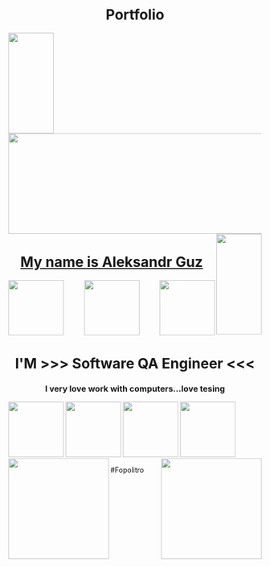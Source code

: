 <h1 align="center" color="lime">Portfolio</h1>


<div id="header">
 <img  align="left" src="https://media.giphy.com/media/KA593kO0JvXMs/giphy.gif" width="90" height="200"/>
   <img src="https://media.giphy.com/media/bAy8xK8qcCz0A/giphy.gif" width="832" height="200" color="red"/>
      <img align="right" src="https://media.giphy.com/media/KA593kO0JvXMs/giphy.gif" width="90" height="200"/>
        

</div>
<div id="header" align="center" color="red"> 
 <h1><ins> My name is Aleksandr Guz </ins></h1>
 <img  align="left" src="https://media.giphy.com/media/dzaUX7CAG0Ihi/giphy.gif" width="110" height="110"/>
 <img  align="right" src="https://media.giphy.com/media/dzaUX7CAG0Ihi/giphy.gif" width="110" height="110"/>
 <img  align="center" src="https://media.giphy.com/media/Y34jqOCXhgEsqRLULa/giphy.gif" width="110" height="110"/>
 
</div>

<div align="center">
  <h1  align="center">I'M >>> Software QA Engineer <<< </h1>
</div>
   <div>
    <b1><h3 align="center">I very love work with computers...love tesing</h3></b1> 
      </div>
   <div>
   <img   src="https://media.giphy.com/media/Y34jqOCXhgEsqRLULa/giphy.gif" width="110" height="110"/>
     <img   src="https://media.giphy.com/media/Y34jqOCXhgEsqRLULa/giphy.gif" width="110" height="110"/>
     <img   src="https://media.giphy.com/media/Y34jqOCXhgEsqRLULa/giphy.gif" width="110" height="110"/>
     <img   src="https://media.giphy.com/media/Y34jqOCXhgEsqRLULa/giphy.gif" width="110" height="110"/>
   <img align="right" src="https://media.giphy.com/media/kHU8W94VS329y/giphy.gif" width="200" height="200"/>
   <img align="left" src="https://media.giphy.com/media/12bVDtXPOzYwda/giphy.gif" width="200" height="200"/>

</div>
</div>

     
#Fopolitro
